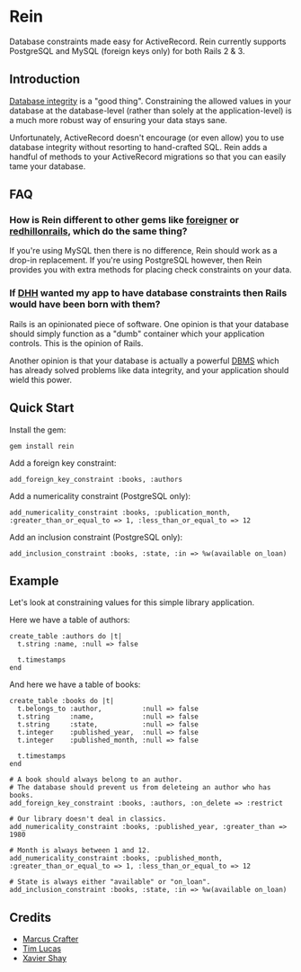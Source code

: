 # Rein

Database constraints made easy for ActiveRecord. Rein currently supports PostgreSQL and MySQL (foreign keys only) for both Rails 2 & 3.


## Introduction

[Database integrity](http://en.wikipedia.org/wiki/Database_integrity) is a "good thing". Constraining the allowed values in your database at the database-level (rather than solely at the application-level) is a much more robust way of ensuring your data stays sane.

Unfortunately, ActiveRecord doesn't encourage (or even allow) you to use database integrity without resorting to hand-crafted SQL. Rein adds a handful of methods to your ActiveRecord migrations so that you can easily tame your database.


## FAQ

### How is Rein different to other gems like [foreigner](http://github.com/matthuhiggins/foreigner) or [redhillonrails](http://github.com/mlomnicki/redhillonrails_core), which do the same thing?

If you're using MySQL then there is no difference, Rein should work as a drop-in replacement. If you're using PostgreSQL however, then Rein provides you with extra methods for placing check constraints on your data.

### If [DHH](http://en.wikipedia.org/wiki/David_Heinemeier_Hansson) wanted my app to have database constraints then Rails would have been born with them?

Rails is an opinionated piece of software. One opinion is that your database should simply function as a "dumb" container which your application controls. This is the opinion of Rails.

Another opinion is that your database is actually a powerful [DBMS](http://en.wikipedia.org/wiki/Database_management_system) which has already solved problems like data integrity, and your application should wield this power.


## Quick Start

Install the gem:

    gem install rein

Add a foreign key constraint:

    add_foreign_key_constraint :books, :authors

Add a numericality constraint (PostgreSQL only):

    add_numericality_constraint :books, :publication_month, :greater_than_or_equal_to => 1, :less_than_or_equal_to => 12

Add an inclusion constraint (PostgreSQL only):

    add_inclusion_constraint :books, :state, :in => %w(available on_loan)


## Example

Let's look at constraining values for this simple library application.

Here we have a table of authors:

    create_table :authors do |t|
      t.string :name, :null => false

      t.timestamps
    end

And here we have a table of books:

    create_table :books do |t|
      t.belongs_to :author,          :null => false
      t.string     :name,            :null => false
      t.string     :state,           :null => false
      t.integer    :published_year,  :null => false
      t.integer    :published_month, :null => false

      t.timestamps
    end

    # A book should always belong to an author.
    # The database should prevent us from deleteing an author who has books.
    add_foreign_key_constraint :books, :authors, :on_delete => :restrict

    # Our library doesn't deal in classics.
    add_numericality_constraint :books, :published_year, :greater_than => 1980

    # Month is always between 1 and 12.
    add_numericality_constraint :books, :published_month, :greater_than_or_equal_to => 1, :less_than_or_equal_to => 12

    # State is always either "available" or "on_loan".
    add_inclusion_constraint :books, :state, :in => %w(available on_loan)


## Credits

* [Marcus Crafter](http://github.com/crafterm)
* [Tim Lucas](http://github.com/toolmantim)
* [Xavier Shay](http://github.com/xaviershay)
